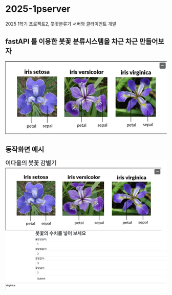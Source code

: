 # 2025-1pserver
2025 1학기 프로젝트2, 붓꽃분류기 서버와 클라이언트 개발

## fastAPI 를 이용한 붓꽃 분류시스템을 차근 차근 만들어보자

<img src= "irisphoto.png">

## 동작화면 예시 ##
<img src= "cap.png">